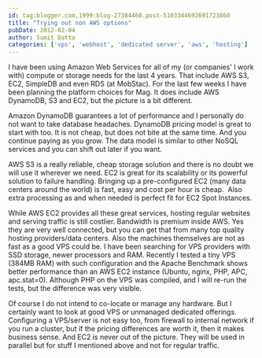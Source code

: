 ```yaml
---
id: tag:blogger.com,1999:blog-27384460.post-5103344692691723860
title: "Trying out non AWS options"
pubDate: 2012-02-04
author: Sumit Datta
categories: ['vps', 'webhost', 'dedicated server', 'aws', 'hosting']
---
```


I have been using Amazon Web Services for all of my (or companies' I work with) compute or storage needs for the last 4 years. That include AWS S3, EC2, SimpleDB and even RDS (at MobStac). For the last few weeks I have been planning the platform choices for Mag. It does include AWS DynamoDB, S3 and EC2, but the picture is a bit different.  

Amazon DynamoDB guarantees a lot of performance and I personally do not want to take database headaches. DynamoDB pricing model is great to start with too. It is not cheap, but does not bite at the same time. And you continue paying as you grow. The data model is similar to other NoSQL services and you can shift out later if you want.  

AWS S3 is a really reliable, cheap storage solution and there is no doubt we will use it wherever we need. EC2 is great for its scalability or its powerful solution to failure handling. Bringing up a pre-configured EC2 (many data centers around the world) is fast, easy and cost per hour is cheap.  Also extra processing as and when needed is perfect fit for EC2 Spot Instances.  

While AWS EC2 provides all these great services, hosting regular websites and serving traffic is still costlier. Bandwidth is premium inside AWS. Yes they are very well connected, but you can get that from many top quality hosting providers/data centers. Also the machines themselves are not as fast as a good VPS could be. I have been searching for VPS providers with SSD storage, newer processors and RAM. Recently I tested a tiny VPS (384MB RAM) with such configuration and the Apache Benchmark shows better performance than an AWS EC2 instance (Ubuntu, nginx, PHP, APC, apc.stat=0). Although PHP on the VPS was compiled, and I will re-run the tests, but the difference was very visible.  

Of course I do not intend to co-locate or manage any hardware. But I certainly want to look at good VPS or unmanaged dedicated offerings. Configuring a VPS/server is not easy too, from firewall to internal network if you run a cluster, but if the pricing differences are worth it, then it makes business sense. And EC2 is never out of the picture. They will be used in parallel but for stuff I mentioned above and not for regular traffic.